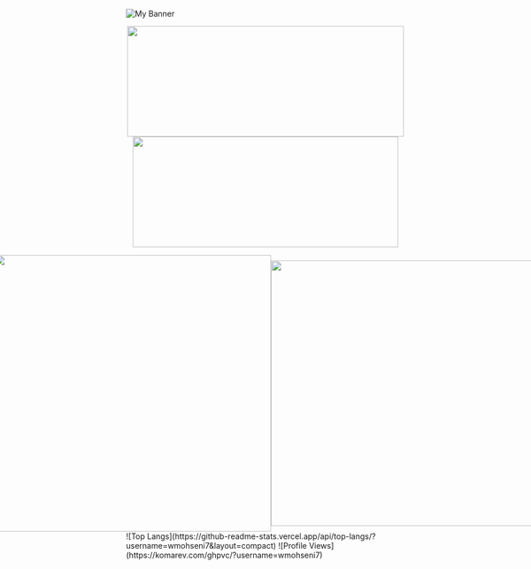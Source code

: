 ![My Banner](https://github.com/wmohseni7/wmohseni7/blob/main/assets/images/45044791_9105998.png)
<p align="center">
  <img src="https://github-readme-stats.vercel.app/api?username=wmohseni7&show_icons=true&theme=radical" width="500" height="200"/>
  <img src="https://github-readme-streak-stats.herokuapp.com/?user=wmohseni7&theme=dark" width="480" height="200"/>
</p>
<div style="display:flex; align-items:center; justify-content:center;">
  <img src="https://github-readme-stats.vercel.app/api?username=wmohseni7&show_icons=true&theme=radical" width="500"/>
  <img src="https://github-readme-streak-stats.herokuapp.com/?user=wmohseni7&theme=dark" width="480"/>
</div>
<!-- ![Your GitHub stats](https://github-readme-stats.vercel.app/api?username=wmohseni7&show_icons=true&theme=radical&width=400)
![GitHub Streak](https://github-readme-streak-stats.herokuapp.com/?user=wmohseni7&theme=dark&width=380) -->
![Top Langs](https://github-readme-stats.vercel.app/api/top-langs/?username=wmohseni7&layout=compact)
![Profile Views](https://komarev.com/ghpvc/?username=wmohseni7)
